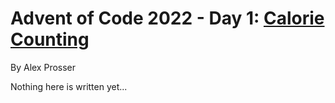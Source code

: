 # Advent of Code 2022 - Day 1: [Calorie Counting](https://adventofcode.com/2022/day/1)
By Alex Prosser

Nothing here is written yet...
